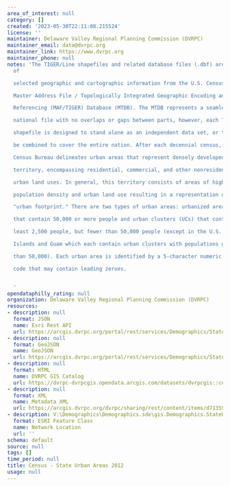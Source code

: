 ```yaml
---
area_of_interest: null
category: []
created: '2023-05-30T22:11:08.215524'
license: ''
maintainer: Delaware Valley Regional Planning Commission (DVRPC)
maintainer_email: data@dvrpc.org
maintainer_link: https://www.dvrpc.org
maintainer_phone: null
notes: 'The TIGER/Line shapefiles and related database files (.dbf) are an extract
  of

  selected geographic and cartographic information from the U.S. Census Bureau''s

  Master Address File / Topologically Integrated Geographic Encoding and

  Referencing (MAF/TIGER) Database (MTDB). The MTDB represents a seamless

  national file with no overlaps or gaps between parts, however, each TIGER/Line

  shapefile is designed to stand alone as an independent data set, or they can

  be combined to cover the entire nation. After each decennial census, the

  Census Bureau delineates urban areas that represent densely developed

  territory, encompassing residential, commercial, and other nonresidential

  urban land uses. In general, this territory consists of areas of high

  population density and urban land use resulting in a representation of the

  "urban footprint." There are two types of urban areas: urbanized areas (UAs)

  that contain 50,000 or more people and urban clusters (UCs) that contain at

  least 2,500 people, but fewer than 50,000 people (except in the U.S. Virgin

  Islands and Guam which each contain urban clusters with populations greater

  than 50,000). Each urban area is identified by a 5-character numeric census

  code that may contain leading zeroes.


  '
opendataphilly_rating: null
organization: Delaware Valley Regional Planning Commission (DVRPC)
resources:
- description: null
  format: JSON
  name: Esri Rest API
  url: https://arcgis.dvrpc.org/portal/rest/services/Demographics/StateUrbanAreas_2012/FeatureServer/0
- description: null
  format: GeoJSON
  name: GeoJSON
  url: https://arcgis.dvrpc.org/portal/rest/services/Demographics/StateUrbanAreas_2012/FeatureServer/0/query?where=1=1&outsr=4326&outfields=*&f=geojson
- description: null
  format: HTML
  name: DVRPC GIS Catalog
  url: https://dvrpc-dvrpcgis.opendata.arcgis.com/datasets/dvrpcgis::census-state-urban-areas-2012
- description: null
  format: XML
  name: Metadata XML
  url: https://arcgis.dvrpc.org/dvrpc/sharing/rest/content/items/d71359c304644a84a0fc67081564e36d/info/metadata/metadata.xml?format=default
- description: V:\Demographics\Demographics.sde\gis.Demographics.StateUrbanAreas_2012
  format: ESRI Feature Class
  name: Network Location
  url: ''
schema: default
source: null
tags: []
time_period: null
title: Census - State Urban Areas 2012
usage: null
---
```

